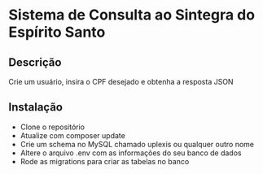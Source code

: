 # Sistema de Consulta ao Sintegra do Espírito Santo

## Descrição

Crie um usuário, insira o CPF desejado e obtenha a resposta JSON

## Instalação

- Clone o repositório
- Atualize com composer update
- Crie um schema no MySQL chamado uplexis ou qualquer outro nome
- Altere o arquivo .env com as informações do seu banco de dados
- Rode as migrations para criar as tabelas no banco
